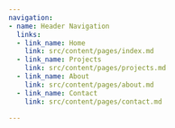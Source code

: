```yaml
---
navigation:
- name: Header Navigation
  links:
  - link_name: Home
    link: src/content/pages/index.md
  - link_name: Projects
    link: src/content/pages/projects.md
  - link_name: About
    link: src/content/pages/about.md
  - link_name: Contact
    link: src/content/pages/contact.md

---
```

